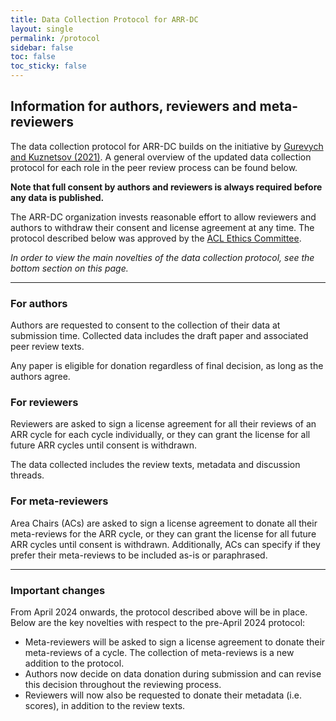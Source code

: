 ```yaml
---
title: Data Collection Protocol for ARR-DC
layout: single
permalink: /protocol
sidebar: false
toc: false
toc_sticky: false
---
```


## Information for authors, reviewers and meta-reviewers

The data collection protocol for ARR-DC builds on the initiative by [Gurevych
and Kuznetsov (2021)](/resources/). A general overview of the updated data
collection protocol for each role in the peer review process can be found below.

**Note that full consent by authors and reviewers is always required before any data is published.**

The ARR-DC organization invests reasonable effort to allow reviewers and authors
to withdraw their consent and license agreement at any time. The protocol
described below was approved by the [ACL Ethics
Committee](https://www.aclweb.org/adminwiki/index.php?title=Formation_of_the_ACL_Ethics_Committee).

_In order to view the main novelties of the data collection protocol, see the bottom section on this page._

---

### For authors

Authors are requested to consent to the collection of their data at submission
time. Collected data includes the draft paper and associated peer review texts.

Any paper is eligible for donation regardless of final decision, as long as the authors agree.

### For reviewers

Reviewers are asked to sign a license agreement for all their reviews of an ARR
cycle for each cycle individually, or they can grant the license for all future
ARR cycles until consent is withdrawn.

The data collected includes the review texts, metadata and discussion threads.

### For meta-reviewers

Area Chairs (ACs) are asked to sign a license agreement to donate all their
meta-reviews for the ARR cycle, or they can grant the license for all future ARR
cycles until consent is withdrawn. Additionally, ACs can specify if they prefer
their meta-reviews to be included as-is or paraphrased.

---

### Important changes

From April 2024 onwards, the protocol described above will be in place. Below
are the key novelties with respect to the pre-April 2024 protocol:

- Meta-reviewers will be asked to sign a license agreement to donate their
  meta-reviews of a cycle. The collection of meta-reviews is a new addition to the
  protocol.
- Authors now decide on data donation during submission and can revise this
  decision throughout the reviewing process.
- Reviewers will now also be requested to donate their metadata (i.e. scores),
  in addition to the review texts.
